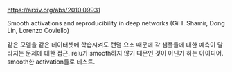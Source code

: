 https://arxiv.org/abs/2010.09931

Smooth activations and reproducibility in deep networks (Gil I. Shamir, Dong Lin, Lorenzo Coviello)

같은 모델을 같은 데이터셋에 학습시켜도 랜덤 요소 때문에 각 샘플들에 대한 예측이 달라지는 문제에 대한 접근. relu가 smooth하지 않기 때문인 것이 아닌가 하는 아이디어. smooth한 activation들로 테스트.
